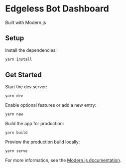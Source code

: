 # Edgeless Bot Dashboard
Built with Modern.js
## Setup

Install the dependencies:

```bash
yarn install
```

## Get Started

Start the dev server:

```
yarn dev
```

Enable optional features or add a new entry:

```
yarn new
```

Build the app for production:

```
yarn build
```

Preview the production build locally:

```
yarn serve
```

For more information, see the [Modern.js documentation](https://modernjs.dev/en).
